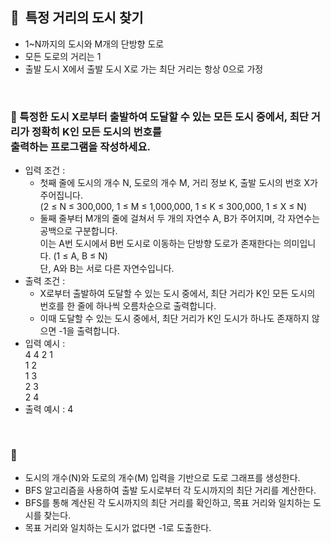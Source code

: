 ## **🧸  특정 거리의 도시 찾기**

- 1~N까지의 도시와 M개의 단방향 도로
- 모든 도로의 거리는 1
- 출발 도시 X에서 출발 도시 X로 가는 최단 거리는 항상 0으로 가정
<br/>

### **🚪** 특정한 도시 X로부터 출발하여 도달할 수 있는 모든 도시 중에서, 최단 거리가 정확히 K인 모든 도시의 번호를 <br/> 출력하는 프로그램을 작성하세요.

- 입력 조건 :
    - 첫째 줄에 도시의 개수 N, 도로의 개수 M, 거리 정보 K, 출발 도시의 번호 X가 주어집니다. <br/> (2 ≤ N ≤ 300,000, 1 ≤ M ≤ 1,000,000, 1 ≤ K ≤ 300,000, 1 ≤ X ≤ N)
    - 둘째 줄부터 M개의 줄에 걸쳐서 두 개의 자연수 A, B가 주어지며, 각 자연수는 공백으로 구분합니다. <br/> 이는 A번 도시에서 B번 도시로 이동하는 단방향 도로가 존재한다는 의미입니다. (1 ≤ A, B ≤ N) <br/> 단, A와 B는 서로 다른 자연수입니다.
- 출력 조건 :
    - X로부터 출발하여 도달할 수 있는 도시 중에서, 최단 거리가 K인 모든 도시의 번호를 한 줄에 하나씩 오름차순으로 출력합니다.
    - 이때 도달할 수 있는 도시 중에서, 최단 거리가 K인 도시가 하나도 존재하지 않으면 -1을 출력합니다.
- 입력 예시 : <br/>
    4 4 2 1 <br/>
    1 2 <br/>
    1 3 <br/>
    2 3<br/>
    2 4<br/>
- 출력 예시 : 4
<br/>

### **🔑**

- 도시의 개수(N)와 도로의 개수(M) 입력을 기반으로 도로 그래프를 생성한다.
- BFS 알고리즘을 사용하여 출발 도시로부터 각 도시까지의 최단 거리를 계산한다.
- BFS를 통해 계산된 각 도시까지의 최단 거리를 확인하고, 목표 거리와 일치하는 도시를 찾는다.
- 목표 거리와 일치하는 도시가 없다면 -1로 도출한다.
